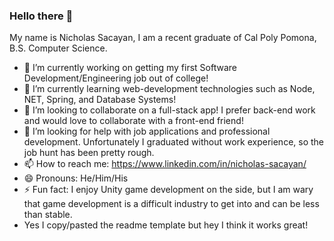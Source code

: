 ### Hello there 👋

My name is Nicholas Sacayan,
I am a recent graduate of Cal Poly Pomona, B.S. Computer Science.

- 🔭 I’m currently working on getting my first Software Development/Engineering job out of college!
- 🌱 I’m currently learning web-development technologies such as Node, NET, Spring, and Database Systems!
- 👯 I’m looking to collaborate on a full-stack app! I prefer back-end work and would love to collaborate with a front-end friend!
- 🤔 I’m looking for help with job applications and professional development. Unfortunately I graduated without work experience, so the job hunt has been pretty rough.
- 📫 How to reach me: https://www.linkedin.com/in/nicholas-sacayan/
- 😄 Pronouns: He/Him/His
- ⚡ Fun fact: I enjoy Unity game development on the side, but I am wary that game development is a difficult industry to get into and can be less than stable.
- Yes I copy/pasted the readme template but hey I think it works great!

<!--
**nksacayan/nksacayan** is a ✨ _special_ ✨ repository because its `README.md` (this file) appears on your GitHub profile.

Here are some ideas to get you started:

- 🔭 I’m currently working on ...
- 🌱 I’m currently learning ...
- 👯 I’m looking to collaborate on ...
- 🤔 I’m looking for help with ...
- 💬 Ask me about ...
- 📫 How to reach me: ...
- 😄 Pronouns: ...
- ⚡ Fun fact: ...
-->
